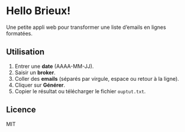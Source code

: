 # Hello Brieux!

Une petite appli web pour transformer une liste d’emails en lignes formatées.

## Utilisation
1. Entrer une **date** (AAAA-MM-JJ).
2. Saisir un **broker**.
3. Coller des **emails** (séparés par virgule, espace ou retour à la ligne).
4. Cliquer sur **Générer**.
5. Copier le résultat ou télécharger le fichier `ouptut.txt`.

## Licence
MIT
